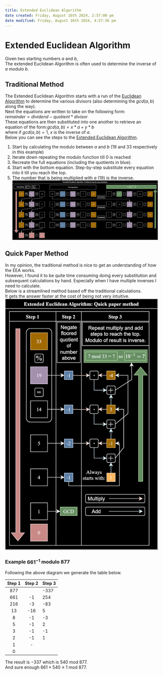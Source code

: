 ```yaml
---  
title: Extended Euclidean Algorithm  
date created: Friday, August 16th 2024, 2:57:00 pm  
date modified: Friday, August 16th 2024, 4:57:36 pm  
---  
```

# Extended Euclidean Algorithm  
Given two starting numbers $a$ and $b$,  
The extended Euclidean Algorithm is often used to determine the inverse of $a$ modulo $b$.  
## Traditional Method  
The Extended Euclidean Algorithm starts with a run of the [Euclidean Algorithm](./Euclidean20Algorithm.md) to determine the various divisors (also determining the $gcd(a,b)$ along the way).  
Next the equations are written to take on the following form:  
$remainder = dividend-quotient * divisor$   
These equations are then substituted into one another to retrieve an equation of the form:$gcd(a,b)=x*a+y*b$  
where if $gcd(a,b)=1$, $x$ is the inverse of $a$.  
Below you can see the steps to the [Extended Euclidean Algorithm](Extended20Euclidean20Algorithm.md).  
1. Start by calculating the modulo between $a$ and $b$ (19 and 33 respectively in this example)  
2. Iterate down repeating the modulo function till 0 is reached  
3. Recreate the full equations (including the quotients in blue).  
4. Start with the bottom equation. Step-by-step substitute every equation into it till you reach the top.  
5. The number that is being multiplied with $a$ (19) is the inverse.   
![EEA-step-by-step.svg](./Images/EEA-step-by-step.svg)  
  
## Quick Paper Method  
In my opinion, the traditional method is nice to get an understanding of how the EEA works.  
However, I found it to be quite time consuming doing every substitution and subsequent calculations by hand. Especially when I have multiple inverses I need to calculate.  
Below is a streamlined method based off the traditional calculations.  
It gets the answer faster at the cost of being not very intuitive.   
![EEA-quick-paper-method.svg](./Images/EEA-quick-paper-method.svg)  
  
### Example $661^{-1}$ modulo $877$  
Following the above diagram we generate the table below.  
  
  
| Step 1 | Step 2 | Step 3 |  
| :----: | :----: | ------ |  
|  877   |        | -337   |  
|  661   |   -1   | 254    |  
|  216   |   -3   | -83    |  
|   13   |  -16   | 5      |  
|   8    |   -1   | -3     |  
|   5    |   -1   | 2      |  
|   3    |   -1   | -1     |  
|   2    |   -1   | 1      |  
|   1    |   -    |        |  
|   0    |        |        |  
The result is $-337$ which is $540$ mod $877$.  
And sure enough $661*540\equiv1$ mod $877$.  
